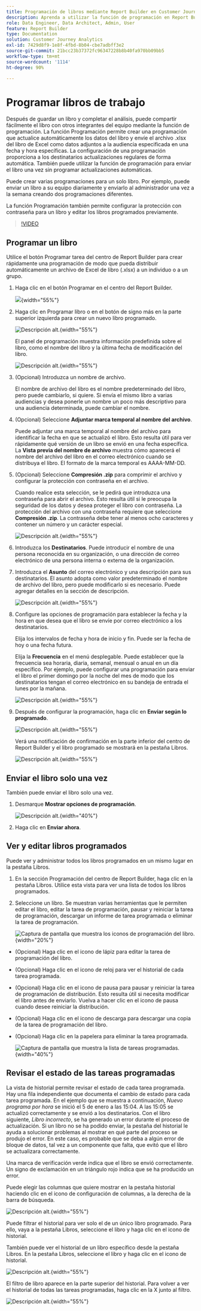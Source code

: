 ```yaml
---
title: Programación de libros mediante Report Builder en Customer Journey Analytics
description: Aprenda a utilizar la función de programación en Report Builder
role: Data Engineer, Data Architect, Admin, User
feature: Report Builder
type: Documentation
solution: Customer Journey Analytics
exl-id: 7429d8f9-1e8f-4fbd-8b04-cbe7adbff3e2
source-git-commit: 21bcc23b37372fc96347228b8b40fa970bb09bb5
workflow-type: tm+mt
source-wordcount: '1114'
ht-degree: 90%

---
```


# Programar libros de trabajo

Después de guardar un libro y completar el análisis, puede compartir fácilmente el libro con otros integrantes del equipo mediante la función de programación. La función Programación permite crear una programación que actualice automáticamente los datos del libro y envíe el archivo .xlsx del libro de Excel como datos adjuntos a la audiencia especificada en una fecha y hora específicas. La configuración de una programación proporciona a los destinatarios actualizaciones regulares de forma automática. También puede utilizar la función de programación para enviar el libro una vez sin programar actualizaciones automáticas.

Puede crear varias programaciones para un solo libro. Por ejemplo, puede enviar un libro a su equipo diariamente y enviarlo al administrador una vez a la semana creando dos programaciones diferentes.

La función Programación también permite configurar la protección con contraseña para un libro y editar los libros programados previamente.

>[!VIDEO](https://video.tv.adobe.com/v/3413079/?quality=12&learn=on)

## Programar un libro

Utilice el botón Programar tarea del centro de Report Builder para crear rápidamente una programación de modo que pueda distribuir automáticamente un archivo de Excel de libro (.xlsx) a un individuo o a un grupo.

1. Haga clic en el botón Programar en el centro del Report Builder.

   ![](./assets/schedule-button.png){width="55%"}

1. Haga clic en Programar libro o en el botón de signo más en la parte superior izquierda para crear un nuevo libro programado.

   ![Descripción alt.](./assets/schedule-workbook.png){width="55%"}

   El panel de programación muestra información predefinida sobre el libro, como el nombre del libro y la última fecha de modificación del libro.

   ![Descripción alt.](./assets/schedule-pane.png){width="55%"}

1. (Opcional) Introduzca un nombre de archivo.

   El nombre de archivo del libro es el nombre predeterminado del libro, pero puede cambiarlo, si quiere. Si envía el mismo libro a varias audiencias y desea ponerle un nombre un poco más descriptivo para una audiencia determinada, puede cambiar el nombre.

1. (Opcional) Seleccione **Adjuntar marca temporal al nombre del archivo**.

   Puede adjuntar una marca temporal al nombre del archivo para identificar la fecha en que se actualizó el libro. Esto resulta útil para ver rápidamente qué versión de un libro se envió en una fecha específica. La **Vista previa del nombre de archivo** muestra cómo aparecerá el nombre del archivo del libro en el correo electrónico cuando se distribuya el libro. El formato de la marca temporal es AAAA-MM-DD.

1. (Opcional) Seleccione **Compresión .zip** para comprimir el archivo y configurar la protección con contraseña en el archivo.

   Cuando realice esta selección, se le pedirá que introduzca una contraseña para abrir el archivo. Esto resulta útil si le preocupa la seguridad de los datos y desea proteger el libro con contraseña. La protección del archivo con una contraseña requiere que seleccione **Compresión .zip**. La contraseña debe tener al menos ocho caracteres y contener un número y un carácter especial.

   ![Descripción alt.](./assets/zip-compression.png){width="55%"}

1. Introduzca los **Destinatarios**. Puede introducir el nombre de una persona reconocida en su organización, o una dirección de correo electrónico de una persona interna o externa de la organización.

1. Introduzca el **Asunto** del correo electrónico y una descripción para sus destinatarios. El asunto adopta como valor predeterminado el nombre de archivo del libro, pero puede modificarlo si es necesario. Puede agregar detalles en la sección de descripción.

   ![Descripción alt.](./assets/recipients-subject.png){width="55%"}

1. Configure las opciones de programación para establecer la fecha y la hora en que desea que el libro se envíe por correo electrónico a los destinatarios.

   Elija los intervalos de fecha y hora de inicio y fin. Puede ser la fecha de hoy o una fecha futura.

   Elija la **Frecuencia** en el menú desplegable. Puede establecer que la frecuencia sea horaria, diaria, semanal, mensual o anual en un día específico. Por ejemplo, puede configurar una programación para enviar el libro el primer domingo por la noche del mes de modo que los destinatarios tengan el correo electrónico en su bandeja de entrada el lunes por la mañana.

   ![Descripción alt.](./assets/frequency.png){width="55%"}

1. Después de configurar la programación, haga clic en **Enviar según lo programado**.

   ![Descripción alt.](./assets/send-on-schedule.png){width="55%"}

   Verá una notificación de confirmación en la parte inferior del centro de Report Builder y el libro programado se mostrará en la pestaña Libros.

   ![Descripción alt.](./assets/confirmation-toast.png){width="55%"}

## Enviar el libro solo una vez

También puede enviar el libro solo una vez.

1. Desmarque **Mostrar opciones de programación**.

   ![Descripción alt.](./assets/send-now.png){width="40%"}

1. Haga clic en **Enviar ahora**.

## Ver y editar libros programados

Puede ver y administrar todos los libros programados en un mismo lugar en la pestaña Libros.

1. En la sección Programación del centro de Report Builder, haga clic en la pestaña Libros. Utilice esta vista para ver una lista de todos los libros programados.

1. Seleccione un libro. Se muestran varias herramientas que le permiten editar el libro, editar la tarea de programación, pausar y reiniciar la tarea de programación, descargar un informe de tarea programada o eliminar la tarea de programación.

   ![Captura de pantalla que muestra los iconos de programación del libro.](./assets/schedule-icons.png){width="20%"}

* (Opcional) Haga clic en el icono de lápiz para editar la tarea de programación del libro.

* (Opcional) Haga clic en el icono de reloj para ver el historial de cada tarea programada.

* (Opcional) Haga clic en el icono de pausa para pausar y reiniciar la tarea de programación de distribución. Esto resulta útil si necesita modificar el libro antes de enviarlo. Vuelva a hacer clic en el icono de pausa cuando desee reiniciar la distribución.

* (Opcional) Haga clic en el icono de descarga para descargar una copia de la tarea de programación del libro.

* (Opcional) Haga clic en la papelera para eliminar la tarea programada.

  ![Captura de pantalla que muestra la lista de tareas programadas.](./assets/selected-workbook.png){width="40%"}

## Revisar el estado de las tareas programadas

La vista de historial permite revisar el estado de cada tarea programada. Hay una fila independiente que documenta el cambio de estado para cada tarea programada. En el ejemplo que se muestra a continuación, *Nuevo programa por hora* se inició el 5 de enero a las 15:04. A las 15:05 se actualizó correctamente y se envió a los destinatarios. Con el libro siguiente, *Libro incorrecto*, se ha generado un error durante el proceso de actualización. Si un libro no se ha podido enviar, la pestaña del historial le ayuda a solucionar problemas al mostrar en qué parte del proceso se produjo el error. En este caso, es probable que se deba a algún error de bloque de datos, tal vez a un componente que falta, que evitó que el libro se actualizara correctamente.

Una marca de verificación verde indica que el libro se envió correctamente. Un signo de exclamación en un triángulo rojo indica que se ha producido un error.

Puede elegir las columnas que quiere mostrar en la pestaña historial haciendo clic en el icono de configuración de columnas, a la derecha de la barra de búsqueda.

![Descripción alt.](./assets/history.png){width="55%"}

Puede filtrar el historial para ver solo el de un único libro programado. Para ello, vaya a la pestaña Libros, seleccione el libro y haga clic en el icono de historial.

También puede ver el historial de un libro específico desde la pestaña Libros. En la pestaña Libros, seleccione el libro y haga clic en el icono de historial.

![Descripción alt.](./assets/history2.png){width="55%"}

El filtro de libro aparece en la parte superior del historial. Para volver a ver el historial de todas las tareas programadas, haga clic en la X junto al filtro.

![Descripción alt.](./assets/history3.png){width="55%"}
